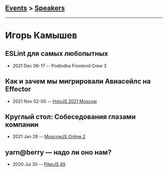 ## [Events](../README.md) > [Speakers](../speakers.md)
---

# Игорь Камышев

## ESLint для самых любопытных
- 2021 Dec 06-17 -- Podlodka Frontend Crew 3    
## Как и зачем мы мигрировали Авиасейлс на Effector
- 2021 Nov 02-05 -- [HolyJS 2021 Moscow](https://www.youtube.com/watch?v=HYaSnVEZiFk)    
## Круглый стол: Собеседования глазами компании
- 2021 Jan 28 -- [MoscowJS Online 2](https://www.youtube.com/watch?v=ll3aCbLMLqI)    
## yarn@berry — надо ли оно нам?
- 2020 Jul 30 -- [PiterJS 49](https://www.youtube.com/watch?v=R5_yImO-m4g&t=5222s)    
